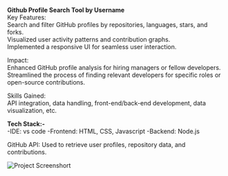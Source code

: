 <B> Github Profile Search Tool by Username </b><br>
Key Features:<br>
Search and filter GitHub profiles by repositories, languages, stars, and forks.<br>
Visualized user activity patterns and contribution graphs.<br>
Implemented a responsive UI for seamless user interaction.

Impact:<br>
Enhanced GitHub profile analysis for hiring managers or fellow developers.<br>
Streamlined the process of finding relevant developers for specific roles or open-source contributions.<br>

Skills Gained:<br>
API integration, data handling, front-end/back-end development, data visualization, etc.

<b> Tech Stack:- </b><br>
-IDE: vs code
-Frontend: HTML, CSS, Javascript
-Backend: Node.js

GitHub API: Used to retrieve user profiles, repository data, and contributions.

![Project Screenshort ](./images/your-image.png)
